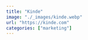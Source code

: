 ```yaml
---
title: "Kinde"
image: "./_images/kinde.webp"
url: "https://kinde.com"
categories: ["marketing"]
---
```

